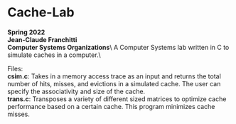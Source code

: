 # Cache-Lab
**Spring 2022**\
**Jean-Claude Franchitti**\
**Computer Systems Organizations**\\
A Computer Systems lab written in C to simulate caches in a computer.\\

Files:\
**csim.c**: Takes in a memory access trace as an input and returns the total number of hits, misses, and evictions in a simulated cache. The user can specify the associativity and size of the cache.\
**trans.c**: Transposes a variety of different sized matrices to optimize cache performance based on a certain cache. This program minimizes cache misses.
